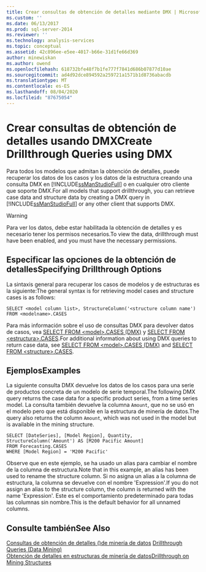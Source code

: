 ```yaml
---
title: Crear consultas de obtención de detalles mediante DMX | Microsoft Docs
ms.custom: ''
ms.date: 06/13/2017
ms.prod: sql-server-2014
ms.reviewer: ''
ms.technology: analysis-services
ms.topic: conceptual
ms.assetid: 42c896ee-e5ee-4017-b66e-31d1fe66d369
author: minewiskan
ms.author: owend
ms.openlocfilehash: 618732bfe48f7b1fe777f7841d686b07877d10ae
ms.sourcegitcommit: ad4d92dce894592a259721a1571b1d8736abacdb
ms.translationtype: MT
ms.contentlocale: es-ES
ms.lasthandoff: 08/04/2020
ms.locfileid: "87675054"
---
```

# <a name="create-drillthrough-queries-using-dmx"></a><span data-ttu-id="8ec9a-102">Crear consultas de obtención de detalles usando DMX</span><span class="sxs-lookup"><span data-stu-id="8ec9a-102">Create Drillthrough Queries using DMX</span></span>
  <span data-ttu-id="8ec9a-103">Para todos los modelos que admitan la obtención de detalles, puede recuperar los datos de los casos y los datos de la estructura creando una consulta DMX en [!INCLUDE[ssManStudioFull](../../includes/ssmanstudiofull-md.md)] o en cualquier otro cliente que soporte DMX.</span><span class="sxs-lookup"><span data-stu-id="8ec9a-103">For all models that support drillthrough, you can retrieve case data and structure data by creating a DMX query in [!INCLUDE[ssManStudioFull](../../includes/ssmanstudiofull-md.md)] or any other client that supports DMX.</span></span>  
  
> [!WARNING]  
>  <span data-ttu-id="8ec9a-104">Para ver los datos, debe estar habilitada la obtención de detalles y es necesario tener los permisos necesarios.</span><span class="sxs-lookup"><span data-stu-id="8ec9a-104">To view the data, drillthrough must have been enabled, and you must have the necessary permissions.</span></span>  
  
## <a name="specifying-drillthrough-options"></a><span data-ttu-id="8ec9a-105">Especificar las opciones de la obtención de detalles</span><span class="sxs-lookup"><span data-stu-id="8ec9a-105">Specifying Drillthrough Options</span></span>  
 <span data-ttu-id="8ec9a-106">La sintaxis general para recuperar los casos de modelos y de estructuras es la siguiente:</span><span class="sxs-lookup"><span data-stu-id="8ec9a-106">The general syntax is for retrieving model cases and structure cases is as follows:</span></span>  
  
```  
SELECT <model column list>, StructureColumn('<structure column name') FROM <modelname>.CASES  
```  
  
 <span data-ttu-id="8ec9a-107">Para más información sobre el uso de consultas DMX para devolver datos de casos, vea [SELECT FROM &#60;model&#62;.CASES &#40;DMX&#41;](/sql/dmx/select-from-model-content-dmx) y [SELECT FROM &#60;estructura&#62;.CASES](/sql/dmx/select-from-structure-cases).</span><span class="sxs-lookup"><span data-stu-id="8ec9a-107">For additional information about using DMX queries to return case data, see [SELECT FROM &#60;model&#62;.CASES &#40;DMX&#41;](/sql/dmx/select-from-model-content-dmx) and [SELECT FROM &#60;structure&#62;.CASES](/sql/dmx/select-from-structure-cases).</span></span>  
  
## <a name="examples"></a><span data-ttu-id="8ec9a-108">Ejemplos</span><span class="sxs-lookup"><span data-stu-id="8ec9a-108">Examples</span></span>  
 <span data-ttu-id="8ec9a-109">La siguiente consulta DMX devuelve los datos de los casos para una serie de productos concreta de un modelo de serie temporal.</span><span class="sxs-lookup"><span data-stu-id="8ec9a-109">The following DMX query returns the case data for a specific product series, from a time series model.</span></span> <span data-ttu-id="8ec9a-110">La consulta también devuelve la columna `Amount`, que no se usó en el modelo pero que está disponible en la estructura de minería de datos.</span><span class="sxs-lookup"><span data-stu-id="8ec9a-110">The query also returns the column `Amount`, which was not used in the model but is available in the mining structure.</span></span>  
  
```  
SELECT [DateSeries], [Model Region], Quantity, StructureColumn('Amount') AS [M200 Pacific Amount]  
FROM Forecasting.CASES  
WHERE [Model Region] = 'M200 Pacific'  
```  
  
 <span data-ttu-id="8ec9a-111">Observe que en este ejemplo, se ha usado un alias para cambiar el nombre de la columna de estructura.</span><span class="sxs-lookup"><span data-stu-id="8ec9a-111">Note that in this example, an alias has been used to rename the structure column.</span></span> <span data-ttu-id="8ec9a-112">Si no asigna un alias a la columna de estructura, la columna se devuelve con el nombre 'Expression'.</span><span class="sxs-lookup"><span data-stu-id="8ec9a-112">If you do not assign an alias to the structure column, the column is returned with the name 'Expression'.</span></span> <span data-ttu-id="8ec9a-113">Este es el comportamiento predeterminado para todas las columnas sin nombre.</span><span class="sxs-lookup"><span data-stu-id="8ec9a-113">This is the default behavior for all unnamed columns.</span></span>  
  
## <a name="see-also"></a><span data-ttu-id="8ec9a-114">Consulte también</span><span class="sxs-lookup"><span data-stu-id="8ec9a-114">See Also</span></span>  
 <span data-ttu-id="8ec9a-115">[Consultas de obtención de detalles &#40;&#41;de minería de datos](drillthrough-queries-data-mining.md) </span><span class="sxs-lookup"><span data-stu-id="8ec9a-115">[Drillthrough Queries &#40;Data Mining&#41;](drillthrough-queries-data-mining.md) </span></span>  
 [<span data-ttu-id="8ec9a-116">Obtención de detalles en estructuras de minería de datos</span><span class="sxs-lookup"><span data-stu-id="8ec9a-116">Drillthrough on Mining Structures</span></span>](drillthrough-on-mining-structures.md)  
  
  
